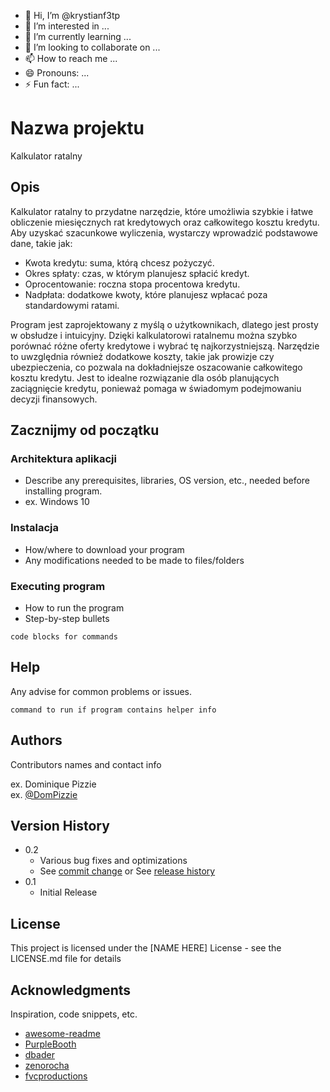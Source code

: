 - 👋 Hi, I’m @krystianf3tp
- 👀 I’m interested in ...
- 🌱 I’m currently learning ...
- 💞️ I’m looking to collaborate on ...
- 📫 How to reach me ...
- 😄 Pronouns: ...
- ⚡ Fun fact: ...

# Nazwa projektu

Kalkulator ratalny

## Opis
Kalkulator ratalny to przydatne narzędzie, które umożliwia szybkie i łatwe obliczenie miesięcznych rat kredytowych oraz całkowitego kosztu kredytu. Aby uzyskać szacunkowe wyliczenia, wystarczy wprowadzić podstawowe dane, takie jak:
- Kwota kredytu: suma, którą chcesz pożyczyć.
- Okres spłaty: czas, w którym planujesz spłacić kredyt.
- Oprocentowanie: roczna stopa procentowa kredytu.
- Nadpłata: dodatkowe kwoty, które planujesz wpłacać poza standardowymi ratami.

Program jest zaprojektowany z myślą o użytkownikach, dlatego jest prosty w obsłudze i intuicyjny. Dzięki kalkulatorowi ratalnemu można szybko porównać różne oferty kredytowe i wybrać tę najkorzystniejszą. Narzędzie to uwzględnia również dodatkowe koszty, takie jak prowizje czy ubezpieczenia, co pozwala na dokładniejsze oszacowanie całkowitego kosztu kredytu. Jest to idealne rozwiązanie dla osób planujących zaciągnięcie kredytu, ponieważ pomaga w świadomym podejmowaniu decyzji finansowych.

## Zacznijmy od początku

### Architektura aplikacji

* Describe any prerequisites, libraries, OS version, etc., needed before installing program.
* ex. Windows 10

### Instalacja

* How/where to download your program
* Any modifications needed to be made to files/folders

### Executing program

* How to run the program
* Step-by-step bullets
```
code blocks for commands
```

## Help

Any advise for common problems or issues.
```
command to run if program contains helper info
```

## Authors

Contributors names and contact info

ex. Dominique Pizzie  
ex. [@DomPizzie](https://twitter.com/dompizzie)

## Version History

* 0.2
    * Various bug fixes and optimizations
    * See [commit change]() or See [release history]()
* 0.1
    * Initial Release

## License

This project is licensed under the [NAME HERE] License - see the LICENSE.md file for details

## Acknowledgments

Inspiration, code snippets, etc.
* [awesome-readme](https://github.com/matiassingers/awesome-readme)
* [PurpleBooth](https://gist.github.com/PurpleBooth/109311bb0361f32d87a2)
* [dbader](https://github.com/dbader/readme-template)
* [zenorocha](https://gist.github.com/zenorocha/4526327)
* [fvcproductions](https://gist.github.com/fvcproductions/1bfc2d4aecb01a834b46)
